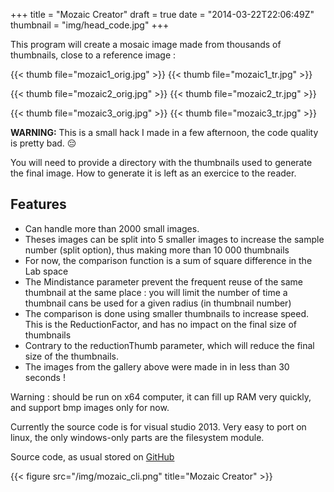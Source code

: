 +++
title = "Mozaic Creator"
draft = true
date = "2014-03-22T22:06:49Z"
thumbnail = "img/head_code.jpg"
+++

This program will create a mosaic image made from thousands of thumbnails, close to a reference image  :

{{< thumb file="mozaic1_orig.jpg" >}}
{{< thumb file="mozaic1_tr.jpg" >}}

{{< thumb file="mozaic2_orig.jpg" >}}
{{< thumb file="mozaic2_tr.jpg" >}}

{{< thumb file="mozaic3_orig.jpg" >}}
{{< thumb file="mozaic3_tr.jpg" >}}

**WARNING:** This is a small hack I made in a few afternoon, the code quality is pretty bad. 😔

You will need to provide a directory with the thumbnails used to generate the final image. How to generate it is left as an exercice to the reader.

## Features

* Can handle more than 2000 small images.
* Theses images can be split into 5 smaller images to increase the sample number (split option), thus making more than 10 000 thumbnails
* For now, the comparison function is a sum of square difference in the Lab space
* The Mindistance parameter prevent the frequent reuse of the same thumbnail at the same place : you will limit the number of time a thumbnail cans be used for a given radius (in thumbnail number)
* The comparison is done using smaller thumbnails to increase speed. This is the ReductionFactor, and has no impact on the final size of thumbnails
* Contrary to the reductionThumb parameter, which will reduce the final size of the thumbnails.
* The images from the gallery above were made in in less than 30 seconds !

Warning : should be run on x64 computer, it can fill up RAM very quickly, and support bmp images only for now.

Currently the source code is for visual studio 2013. Very easy to port on linux, the only windows-only parts are the filesystem module.

Source code, as usual stored on [GitHub](https://github.com/Blizarre/mozaicCreator)

{{< figure src="/img/mozaic_cli.png" title="Mozaic Creator" >}}
